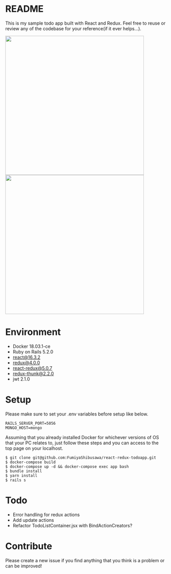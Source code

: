 # README

This is my sample todo app built with React and Redux.
Feel free to reuse or review any of the codebase for your reference(if it ever helps...).

<img src="https://user-images.githubusercontent.com/17764944/41509405-0c34f23c-728e-11e8-8d8e-b93dee9e26bd.png" style="width:434px;margin-right:20px;"/>
<img src="https://user-images.githubusercontent.com/17764944/41509406-0c5e6450-728e-11e8-95e6-479f29c79036.png" style="width:434px;"/>

# Environment

- Docker 18.03.1-ce
- Ruby on Rails 5.2.0
- react@16.3.2
- redux@4.0.0
 - react-redux@5.0.7
 - redux-thunk@2.2.0
- jwt 2.1.0

# Setup
Please make sure to set your .env variables before setup like below.
```
RAILS_SERVER_PORT=5056
MONGO_HOST=mongo
```
Assuming that you already installed Docker for whichever versions of OS that your PC relates to, just follow these steps and you can access to the top page on your localhost.
```
$ git clone git@github.com:FumiyaShibusawa/react-redux-todoapp.git
$ docker-compose build
$ docker-compose up -d && docker-compose exec app bash
$ bundle install
$ yarn install
$ rails s
```

# Todo

- Error handling for redux actions
- Add update actions
- Refactor TodoListContainer.jsx with BindActionCreators?

# Contribute
Please create a new issue if you find anything that you think is a problem or can be improved!
